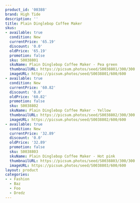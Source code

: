 ```yaml
---
product_id: '00388'
brand: High Tide
description: ''
title: Plain Dinglebop Coffee Maker
skus:
- available: true
  condition: New
  currentPrice: '65.19'
  discount: '0.0'
  oldPrice: '65.19'
  promotion: false
  sku: S0038801
  skuName: Plain Dinglebop Coffee Maker - Pea green
  thumbnailURL: https://picsum.photos/seed/S0038801/300/300
  imageURL: https://picsum.photos/seed/S0038801/600/600
- available: true
  condition: New
  currentPrice: '60.82'
  discount: '0.0'
  oldPrice: '60.82'
  promotion: false
  sku: S0038802
  skuName: Plain Dinglebop Coffee Maker - Yellow
  thumbnailURL: https://picsum.photos/seed/S0038802/300/300
  imageURL: https://picsum.photos/seed/S0038802/600/600
- available: true
  condition: New
  currentPrice: '32.89'
  discount: '0.0'
  oldPrice: '32.89'
  promotion: false
  sku: S0038803
  skuName: Plain Dinglebop Coffee Maker - Hot pink
  thumbnailURL: https://picsum.photos/seed/S0038803/300/300
  imageURL: https://picsum.photos/seed/S0038803/600/600
layout: product
categories:
- - Fashion
  - Baz
  - Foo
  - Dredz
---
```

